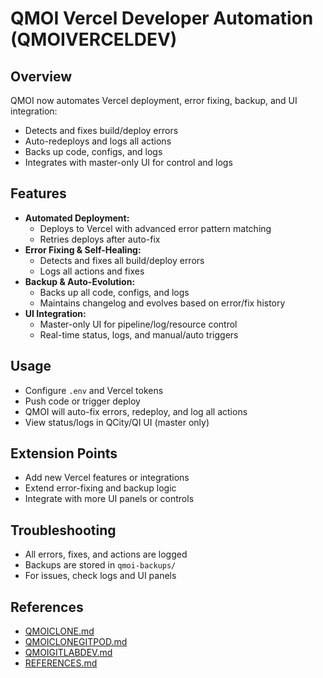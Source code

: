 # QMOI Vercel Developer Automation (QMOIVERCELDEV)

## Overview
QMOI now automates Vercel deployment, error fixing, backup, and UI integration:
- Detects and fixes build/deploy errors
- Auto-redeploys and logs all actions
- Backs up code, configs, and logs
- Integrates with master-only UI for control and logs

## Features
- **Automated Deployment:**
  - Deploys to Vercel with advanced error pattern matching
  - Retries deploys after auto-fix
- **Error Fixing & Self-Healing:**
  - Detects and fixes all build/deploy errors
  - Logs all actions and fixes
- **Backup & Auto-Evolution:**
  - Backs up all code, configs, and logs
  - Maintains changelog and evolves based on error/fix history
- **UI Integration:**
  - Master-only UI for pipeline/log/resource control
  - Real-time status, logs, and manual/auto triggers

## Usage
- Configure `.env` and Vercel tokens
- Push code or trigger deploy
- QMOI will auto-fix errors, redeploy, and log all actions
- View status/logs in QCity/QI UI (master only)

## Extension Points
- Add new Vercel features or integrations
- Extend error-fixing and backup logic
- Integrate with more UI panels or controls

## Troubleshooting
- All errors, fixes, and actions are logged
- Backups are stored in `qmoi-backups/`
- For issues, check logs and UI panels

## References
- [QMOICLONE.md](./QMOICLONE.md)
- [QMOICLONEGITPOD.md](./QMOICLONEGITPOD.md)
- [QMOIGITLABDEV.md](./QMOIGITLABDEV.md)
- [REFERENCES.md](./REFERENCES.md) 